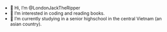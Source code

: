- 👋 Hi, I’m @LondonJackTheRipper
- 👀 I’m interested in coding and reading books.
- 🌱 I’m currently studying in a senior highschool in the central Vietnam (an asian country).
